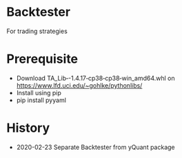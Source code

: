# Backtester
 For trading strategies

# Prerequisite 
- Download TA_Lib‑-1.4.17‑cp38‑cp38‑win_amd64.whl on https://www.lfd.uci.edu/~gohlke/pythonlibs/
- Install using pip
- pip install pyyaml

# History
- 2020-02-23 Separate Backtester from yQuant package